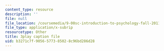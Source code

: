 ```yaml
---
content_type: resource
description: ''
file: null
file_location: /coursemedia/9-00sc-introduction-to-psychology-fall-2011/b3271c7f9056577385028c96bd286d28_76O3rulk844.vtt
file_type: application/x-subrip
resourcetype: Other
title: 3play caption file
uid: b3271c7f-9056-5773-8502-8c96bd286d28
---
```

